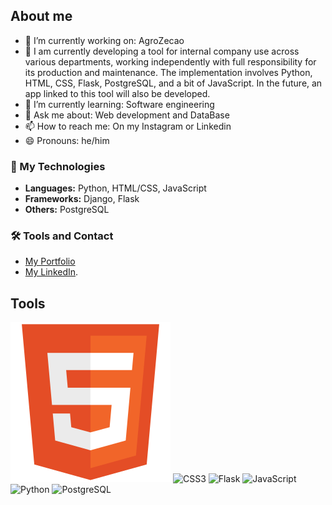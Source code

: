 ## About me
- 🔭 I’m currently working on: AgroZecao
- 🔭 I am currently developing a tool for internal company use across various departments, working independently with full responsibility for its production and maintenance. The implementation involves Python, HTML, CSS, Flask, PostgreSQL, and a bit of JavaScript. In the future, an app linked to this tool will also be developed.
- 🌱 I’m currently learning: Software engineering
- 💬 Ask me about: Web development and DataBase
- 📫 How to reach me: On my Instagram or Linkedin
- 😄 Pronouns: he/him

### 🚀 My Technologies
- **Languages:** Python, HTML/CSS, JavaScript
- **Frameworks:** Django, Flask
- **Others:** PostgreSQL

### 🛠️ Tools and Contact
- [My Portfolio](link-do-portfolio)
- [My LinkedIn](https://www.linkedin.com/in/murilo-de-souza-175899305/).

## Tools
![HTML5](https://raw.githubusercontent.com/devicons/devicon/master/icons/html5/html5-original.svg)
![CSS3](https://img.shields.io/badge/-CSS3-blue?logo=css3&logoColor=white&style=flat)
![Flask](https://img.shields.io/badge/-Flask-black?logo=flask&logoColor=white&style=flat)
![JavaScript](https://img.shields.io/badge/-JavaScript-yellow?logo=javascript&logoColor=white&style=flat)
![Python](https://img.shields.io/badge/-Python-blue?logo=python&logoColor=white&style=flat)
![PostgreSQL](https://img.shields.io/badge/-PostgreSQL-blue?logo=postgresql&logoColor=white&style=flat)
